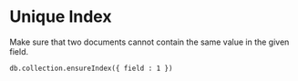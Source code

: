 # Unique Index


Make sure that two documents cannot contain the same value in the given field.



```
db.collection.ensureIndex({ field : 1 })
```



